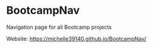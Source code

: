 # BootcampNav

Navigation page for all Bootcamp projects

Website: https://michelle39140.github.io/BootcampNav/
